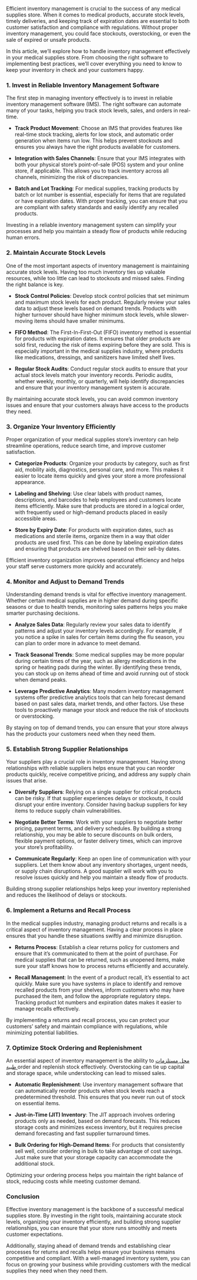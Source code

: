<p class="" data-start="217" data-end="621">Efficient inventory management is crucial to the success of any medical supplies store. When it comes to medical products, accurate stock levels, timely deliveries, and keeping track of expiration dates are essential to both customer satisfaction and compliance with regulations. Without proper inventory management, you could face stockouts, overstocking, or even the sale of expired or unsafe products.</p>
<p class="" data-start="623" data-end="895">In this article, we’ll explore how to handle inventory management effectively in your medical supplies store. From choosing the right software to implementing best practices, we’ll cover everything you need to know to keep your inventory in check and your customers happy.</p>

<h3 class="" data-start="897" data-end="952">1. Invest in Reliable Inventory Management Software</h3>
<p class="" data-start="954" data-end="1181">The first step in managing inventory effectively is to invest in reliable inventory management software (IMS). The right software can automate many of your tasks, helping you track stock levels, sales, and orders in real-time.</p>

<ul data-start="1183" data-end="2016">
 	<li class="" data-start="1183" data-end="1454">
<p class="" data-start="1185" data-end="1454"><strong data-start="1185" data-end="1211">Track Product Movement</strong>: Choose an IMS that provides features like real-time stock tracking, alerts for low stock, and automatic order generation when items run low. This helps prevent stockouts and ensures you always have the right products available for customers.</p>
</li>
 	<li class="" data-start="1456" data-end="1717">
<p class="" data-start="1458" data-end="1717"><strong data-start="1458" data-end="1493">Integration with Sales Channels</strong>: Ensure that your IMS integrates with both your physical store’s point-of-sale (POS) system and your online store, if applicable. This allows you to track inventory across all channels, minimizing the risk of discrepancies.</p>
</li>
 	<li class="" data-start="1719" data-end="2016">
<p class="" data-start="1721" data-end="2016"><strong data-start="1721" data-end="1747">Batch and Lot Tracking</strong>: For medical supplies, tracking products by batch or lot number is essential, especially for items that are regulated or have expiration dates. With proper tracking, you can ensure that you are compliant with safety standards and easily identify any recalled products.</p>
</li>
</ul>
<p class="" data-start="2018" data-end="2174">Investing in a reliable inventory management system can simplify your processes and help you maintain a steady flow of products while reducing human errors.</p>

<h3 class="" data-start="2176" data-end="2213">2. Maintain Accurate Stock Levels</h3>
<p class="" data-start="2215" data-end="2455">One of the most important aspects of inventory management is maintaining accurate stock levels. Having too much inventory ties up valuable resources, while too little can lead to stockouts and missed sales. Finding the right balance is key.</p>

<ul data-start="2457" data-end="3432">
 	<li class="" data-start="2457" data-end="2784">
<p class="" data-start="2459" data-end="2784"><strong data-start="2459" data-end="2485">Stock Control Policies</strong>: Develop stock control policies that set minimum and maximum stock levels for each product. Regularly review your sales data to adjust these levels based on demand trends. Products with higher turnover should have higher minimum stock levels, while slower-moving items should have smaller minimums.</p>
</li>
 	<li class="" data-start="2786" data-end="3153">
<p class="" data-start="2788" data-end="3153"><strong data-start="2788" data-end="2803">FIFO Method</strong>: The First-In-First-Out (FIFO) inventory method is essential for products with expiration dates. It ensures that older products are sold first, reducing the risk of items expiring before they are sold. This is especially important in the medical supplies industry, where products like medications, dressings, and sanitizers have limited shelf lives.</p>
</li>
 	<li class="" data-start="3155" data-end="3432">
<p class="" data-start="3157" data-end="3432"><strong data-start="3157" data-end="3181">Regular Stock Audits</strong>: Conduct regular stock audits to ensure that your actual stock levels match your inventory records. Periodic audits, whether weekly, monthly, or quarterly, will help identify discrepancies and ensure that your inventory management system is accurate.</p>
</li>
</ul>
<p class="" data-start="3434" data-end="3586">By maintaining accurate stock levels, you can avoid common inventory issues and ensure that your customers always have access to the products they need.</p>

<h3 class="" data-start="3588" data-end="3630">3. Organize Your Inventory Efficiently</h3>
<p class="" data-start="3632" data-end="3781">Proper organization of your medical supplies store’s inventory can help streamline operations, reduce search time, and improve customer satisfaction.</p>

<ul data-start="3783" data-end="4580">
 	<li class="" data-start="3783" data-end="4015">
<p class="" data-start="3785" data-end="4015"><strong data-start="3785" data-end="3808">Categorize Products</strong>: Organize your products by category, such as first aid, mobility aids, diagnostics, personal care, and more. This makes it easier to locate items quickly and gives your store a more professional appearance.</p>
</li>
 	<li class="" data-start="4017" data-end="4302">
<p class="" data-start="4019" data-end="4302"><strong data-start="4019" data-end="4044">Labeling and Shelving</strong>: Use clear labels with product names, descriptions, and barcodes to help employees and customers locate items efficiently. Make sure that products are stored in a logical order, with frequently used or high-demand products placed in easily accessible areas.</p>
</li>
 	<li class="" data-start="4304" data-end="4580">
<p class="" data-start="4306" data-end="4580"><strong data-start="4306" data-end="4330">Store by Expiry Date</strong>: For products with expiration dates, such as medications and sterile items, organize them in a way that older products are used first. This can be done by labeling expiration dates and ensuring that products are shelved based on their sell-by dates.</p>
</li>
</ul>
<p class="" data-start="4582" data-end="4712">Efficient inventory organization improves operational efficiency and helps your staff serve customers more quickly and accurately.</p>

<h3 class="" data-start="4714" data-end="4756">4. Monitor and Adjust to Demand Trends</h3>
<p class="" data-start="4758" data-end="5004">Understanding demand trends is vital for effective inventory management. Whether certain medical supplies are in higher demand during specific seasons or due to health trends, monitoring sales patterns helps you make smarter purchasing decisions.</p>

<ul data-start="5006" data-end="5873">
 	<li class="" data-start="5006" data-end="5270">
<p class="" data-start="5008" data-end="5270"><strong data-start="5008" data-end="5030">Analyze Sales Data</strong>: Regularly review your sales data to identify patterns and adjust your inventory levels accordingly. For example, if you notice a spike in sales for certain items during the flu season, you can plan to order more in advance to meet demand.</p>
</li>
 	<li class="" data-start="5272" data-end="5572">
<p class="" data-start="5274" data-end="5572"><strong data-start="5274" data-end="5299">Track Seasonal Trends</strong>: Some medical supplies may be more popular during certain times of the year, such as allergy medications in the spring or heating pads during the winter. By identifying these trends, you can stock up on items ahead of time and avoid running out of stock when demand peaks.</p>
</li>
 	<li class="" data-start="5574" data-end="5873">
<p class="" data-start="5576" data-end="5873"><strong data-start="5576" data-end="5609">Leverage Predictive Analytics</strong>: Many modern inventory management systems offer predictive analytics tools that can help forecast demand based on past sales data, market trends, and other factors. Use these tools to proactively manage your stock and reduce the risk of stockouts or overstocking.</p>
</li>
</ul>
<p class="" data-start="5875" data-end="6006">By staying on top of demand trends, you can ensure that your store always has the products your customers need when they need them.</p>

<h3 class="" data-start="6008" data-end="6054">5. Establish Strong Supplier Relationships</h3>
<p class="" data-start="6056" data-end="6296">Your suppliers play a crucial role in inventory management. Having strong relationships with reliable suppliers helps ensure that you can reorder products quickly, receive competitive pricing, and address any supply chain issues that arise.</p>

<ul data-start="6298" data-end="7159">
 	<li class="" data-start="6298" data-end="6566">
<p class="" data-start="6300" data-end="6566"><strong data-start="6300" data-end="6323">Diversify Suppliers</strong>: Relying on a single supplier for critical products can be risky. If that supplier experiences delays or stockouts, it could disrupt your entire inventory. Consider having backup suppliers for key items to reduce supply chain vulnerabilities.</p>
</li>
 	<li class="" data-start="6568" data-end="6875">
<p class="" data-start="6570" data-end="6875"><strong data-start="6570" data-end="6596">Negotiate Better Terms</strong>: Work with your suppliers to negotiate better pricing, payment terms, and delivery schedules. By building a strong relationship, you may be able to secure discounts on bulk orders, flexible payment options, or faster delivery times, which can improve your store’s profitability.</p>
</li>
 	<li class="" data-start="6877" data-end="7159">
<p class="" data-start="6879" data-end="7159"><strong data-start="6879" data-end="6904">Communicate Regularly</strong>: Keep an open line of communication with your suppliers. Let them know about any inventory shortages, urgent needs, or supply chain disruptions. A good supplier will work with you to resolve issues quickly and help you maintain a steady flow of products.</p>
</li>
</ul>
<p class="" data-start="7161" data-end="7288">Building strong supplier relationships helps keep your inventory replenished and reduces the likelihood of delays or stockouts.</p>

<h3 class="" data-start="7290" data-end="7335">6. Implement a Returns and Recall Process</h3>
<p class="" data-start="7337" data-end="7559">In the medical supplies industry, managing product returns and recalls is a critical aspect of inventory management. Having a clear process in place ensures that you handle these situations swiftly and minimize disruption.</p>

<ul data-start="7561" data-end="8222">
 	<li class="" data-start="7561" data-end="7843">
<p class="" data-start="7563" data-end="7843"><strong data-start="7563" data-end="7582">Returns Process</strong>: Establish a clear returns policy for customers and ensure that it’s communicated to them at the point of purchase. For medical supplies that can be returned, such as unopened items, make sure your staff knows how to process returns efficiently and accurately.</p>
</li>
 	<li class="" data-start="7845" data-end="8222">
<p class="" data-start="7847" data-end="8222"><strong data-start="7847" data-end="7868">Recall Management</strong>: In the event of a product recall, it’s essential to act quickly. Make sure you have systems in place to identify and remove recalled products from your shelves, inform customers who may have purchased the item, and follow the appropriate regulatory steps. Tracking product lot numbers and expiration dates makes it easier to manage recalls effectively.</p>
</li>
</ul>
<p class="" data-start="8224" data-end="8390">By implementing a returns and recall process, you can protect your customers’ safety and maintain compliance with regulations, while minimizing potential liabilities.</p>

<h3 class="" data-start="8392" data-end="8440">7. Optimize Stock Ordering and Replenishment</h3>
<p class="" data-start="8442" data-end="8639">An essential aspect of inventory management is the ability to <a href="https://medicalstore-eg.com/"><span data-sheets-root="1">محل مستلزمات طبية </span></a>order and replenish stock effectively. Overstocking can tie up capital and storage space, while understocking can lead to missed sales.</p>

<ul data-start="8641" data-end="9350">
 	<li class="" data-start="8641" data-end="8861">
<p class="" data-start="8643" data-end="8861"><strong data-start="8643" data-end="8670">Automatic Replenishment</strong>: Use inventory management software that can automatically reorder products when stock levels reach a predetermined threshold. This ensures that you never run out of stock on essential items.</p>
</li>
 	<li class="" data-start="8863" data-end="9123">
<p class="" data-start="8865" data-end="9123"><strong data-start="8865" data-end="8897">Just-in-Time (JIT) Inventory</strong>: The JIT approach involves ordering products only as needed, based on demand forecasts. This reduces storage costs and minimizes excess inventory, but it requires precise demand forecasting and fast supplier turnaround times.</p>
</li>
 	<li class="" data-start="9125" data-end="9350">
<p class="" data-start="9127" data-end="9350"><strong data-start="9127" data-end="9166">Bulk Ordering for High-Demand Items</strong>: For products that consistently sell well, consider ordering in bulk to take advantage of cost savings. Just make sure that your storage capacity can accommodate the additional stock.</p>
</li>
</ul>
<p class="" data-start="9352" data-end="9477">Optimizing your ordering process helps you maintain the right balance of stock, reducing costs while meeting customer demand.</p>

<h3 class="" data-start="9479" data-end="9493">Conclusion</h3>
<p class="" data-start="9495" data-end="9811">Effective inventory management is the backbone of a successful medical supplies store. By investing in the right tools, maintaining accurate stock levels, organizing your inventory efficiently, and building strong supplier relationships, you can ensure that your store runs smoothly and meets customer expectations.</p>
<p class="" data-start="9813" data-end="10136">Additionally, staying ahead of demand trends and establishing clear processes for returns and recalls helps ensure your business remains competitive and compliant. With a well-managed inventory system, you can focus on growing your business while providing customers with the medical supplies they need when they need them.</p>
